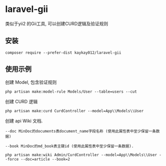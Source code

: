# laravel-gii
类似于yii2 的Gii工具, 可以创建CURD逻辑及验证规则

安装
-------

```
composer require --prefer-dist kaykay012/laravel-gii 
```
使用示例
-------

创建 Model, 包含验证规则
```
php artisan make:model-rule Models/User --table=users --cut
```

创建 CURD 逻辑
```
php artisan make:curd CurdController --model=App\\Models\\User
```

创建 api Wiki 文档.

    --doc MinDoc的documents表document_name字段名称 (使用此属性表中至少保留一条数据)

    --book MinDoc的md_book表主键id (使用此属性表中至少保留一条数据).
```
php artisan make:wiki Admin/CurdController --model=App\\Models\\User --force --doc=article --book=2
```